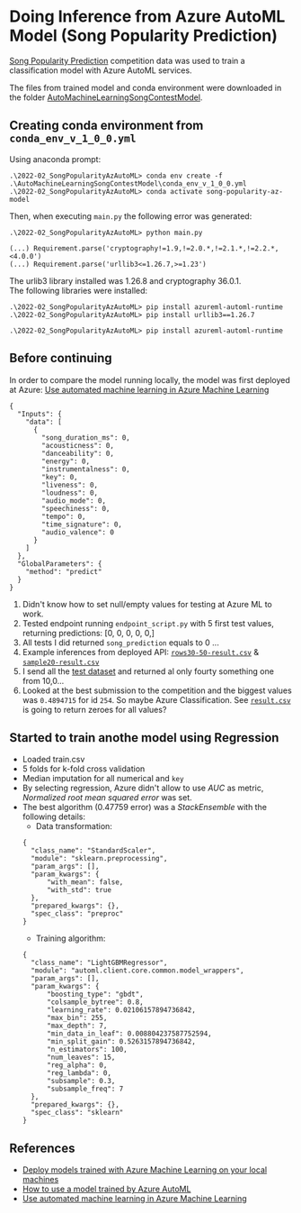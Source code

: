 # Doing Inference from Azure AutoML Model (Song Popularity Prediction)
  
[Song Popularity Prediction](https://www.kaggle.com/c/song-popularity-prediction) competition data was used to train a classification model with Azure AutoML services.  
  
The files from trained model and conda environment were downloaded in the folder [AutoMachineLearningSongContestModel](./AutoMachineLearningSongContestModel).  
  
## Creating conda environment from `conda_env_v_1_0_0.yml`
Using anaconda prompt:  
```
.\2022-02_SongPopularityAzAutoML> conda env create -f .\AutoMachineLearningSongContestModel\conda_env_v_1_0_0.yml  
.\2022-02_SongPopularityAzAutoML> conda activate song-popularity-az-model
```  
  
Then, when executing `main.py` the following error was generated:  
```  
.\2022-02_SongPopularityAzAutoML> python main.py

(...) Requirement.parse('cryptography!=1.9,!=2.0.*,!=2.1.*,!=2.2.*,<4.0.0')  
(...) Requirement.parse('urllib3<=1.26.7,>=1.23')
``` 
  
The urlib3 library installed was 1.26.8 and cryptography 36.0.1.  
The following libraries were installed:
```  
.\2022-02_SongPopularityAzAutoML> pip install azureml-automl-runtime
.\2022-02_SongPopularityAzAutoML> pip install urllib3==1.26.7

``` 

`.\2022-02_SongPopularityAzAutoML> pip install azureml-automl-runtime`  
  
## Before continuing
In order to compare the model running locally, the model was first deployed at Azure:
[Use automated machine learning in Azure Machine Learning](https://docs.microsoft.com/en-us/learn/modules/use-automated-machine-learning/7-deploy-model)  
```   
{
  "Inputs": {
    "data": [
      {
        "song_duration_ms": 0,
        "acousticness": 0,
        "danceability": 0,
        "energy": 0,
        "instrumentalness": 0,
        "key": 0,
        "liveness": 0,
        "loudness": 0,
        "audio_mode": 0,
        "speechiness": 0,
        "tempo": 0,
        "time_signature": 0,
        "audio_valence": 0
      }
    ]
  },
  "GlobalParameters": {
    "method": "predict"
  }
}
``` 
1. Didn't know how to set null/empty values for testing at Azure ML to work. 
2. Tested endpoint running `endpoint_script.py` with 5 first test values, returning predictions: [0, 0, 0, 0, 0,]
3. All tests I did returned `song_prediction` equals to 0 ...
4. Example inferences from deployed API: [`rows30-50-result.csv`](rows30-50-result.csv) & [`sample20-result.csv`](sample20-result.csv)
5. I send all the [test dataset](./kaggle_competition_data/test.csv) and returned al only fourty something one from 10,0...
6. Looked at the best submission to the competition and the biggest values was `0.4894715` for id `254`. So maybe Azure Classification. See [`result.csv`](result.csv) is going to return zeroes for all values?

## Started to train anothe model using Regression
- Loaded train.csv
- 5 folds for k-fold cross validation
- Median imputation for all numerical and `key`
- By selecting regression, Azure didn't allow to use *AUC* as metric, *Normalized root mean squared error* was set.
- The best algorithm (0.47759 error) was a *StackEnsemble* with the following details:
  - Data transformation:
  ```  
  {
    "class_name": "StandardScaler",
    "module": "sklearn.preprocessing",
    "param_args": [],
    "param_kwargs": {
        "with_mean": false,
        "with_std": true
    },
    "prepared_kwargs": {},
    "spec_class": "preproc"
  }
  ```
    - Training algorithm:
  ```
  {
    "class_name": "LightGBMRegressor",
    "module": "automl.client.core.common.model_wrappers",
    "param_args": [],
    "param_kwargs": {
        "boosting_type": "gbdt",
        "colsample_bytree": 0.8,
        "learning_rate": 0.02106157894736842,
        "max_bin": 255,
        "max_depth": 7,
        "min_data_in_leaf": 0.008804237587752594,
        "min_split_gain": 0.5263157894736842,
        "n_estimators": 100,
        "num_leaves": 15,
        "reg_alpha": 0,
        "reg_lambda": 0,
        "subsample": 0.3,
        "subsample_freq": 7
    },
    "prepared_kwargs": {},
    "spec_class": "sklearn"
  }
  ```

## References
- [Deploy models trained with Azure Machine Learning on your local machines](https://docs.microsoft.com/en-us/azure/machine-learning/how-to-deploy-local#download-and-run-your-model-directly)  
- [How to use a model trained by Azure AutoML](https://docs.microsoft.com/en-us/answers/questions/297882/how-to-use-a-model-trained-by-azure-automl.html)  
- [Use automated machine learning in Azure Machine Learning](https://docs.microsoft.com/en-us/learn/modules/use-automated-machine-learning/7-deploy-model)  
